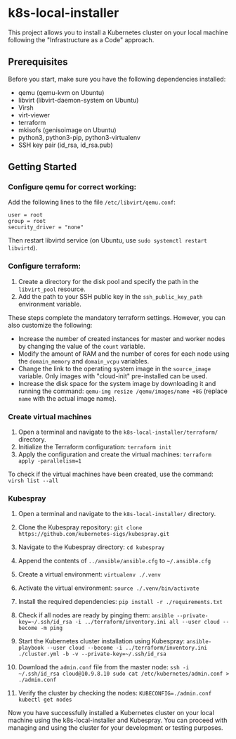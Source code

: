 # k8s-local-installer

This project allows you to install a Kubernetes cluster on your local machine following the "Infrastructure as a Code" approach.

## Prerequisites

Before you start, make sure you have the following dependencies installed:

- qemu (qemu-kvm on Ubuntu)
- libvirt (libvirt-daemon-system on Ubuntu)
- Virsh
- virt-viewer
- terraform
- mkisofs (genisoimage on Ubuntu)
- python3, python3-pip, python3-virtualenv
- SSH key pair (id_rsa, id_rsa.pub)

## Getting Started

### Configure qemu for correct working:

Add the following lines to the file `/etc/libvirt/qemu.conf`:

```
user = root
group = root
security_driver = "none"
```

Then restart libvirtd service (on Ubuntu, use `sudo systemctl restart libvirtd`).

### Configure terraform:

1. Create a directory for the disk pool and specify the path in the `libvirt_pool` resource.
2. Add the path to your SSH public key in the `ssh_public_key_path` environment variable.

These steps complete the mandatory terraform settings. However, you can also customize the following:

- Increase the number of created instances for master and worker nodes by changing the value of the `count` variable.
- Modify the amount of RAM and the number of cores for each node using the `domain_memory` and `domain_vcpu` variables.
- Change the link to the operating system image in the `source_image` variable. Only images with "cloud-init" pre-installed can be used.
- Increase the disk space for the system image by downloading it and running the command: `qemu-img resize /qemu/images/name +8G` (replace `name` with the actual image name).

### Create virtual machines

1. Open a terminal and navigate to the `k8s-local-installer/terraform/` directory.
2. Initialize the Terraform configuration: `terraform init`
3. Apply the configuration and create the virtual machines: `terraform apply -parallelism=1`

To check if the virtual machines have been created, use the command: `virsh list --all`

### Kubespray

1. Open a terminal and navigate to the `k8s-local-installer/` directory.
2. Clone the Kubespray repository: `git clone https://github.com/kubernetes-sigs/kubespray.git`
3. Navigate to the Kubespray directory: `cd kubespray`
4. Append the contents of `../ansible/ansible.cfg` to `~/.ansible.cfg`
5. Create a virtual environment: `virtualenv ./.venv`
6. Activate the virtual environment: `source ./.venv/bin/activate`
7. Install the required dependencies: `pip install -r ./requirements.txt`

8. Check if all nodes are ready by pinging them: `ansible --private-key=~/.ssh/id_rsa -i ../terraform/inventory.ini all --user cloud --become -m ping`
9. Start the Kubernetes cluster installation using Kubespray: `ansible-playbook --user cloud --become -i ../terraform/inventory.ini ./cluster.yml -b -v --private-key=~/.ssh/id_rsa`

10. Download the `admin.conf` file from the master node: `ssh -i ~/.ssh/id_rsa cloud@10.9.8.10 sudo cat /etc/kubernetes/admin.conf > ./admin.conf`

11. Verify the cluster by checking the nodes: `KUBECONFIG=./admin.conf kubectl get nodes`

Now you have successfully installed a Kubernetes cluster on your local machine using the k8s-local-installer and Kubespray. You can proceed with managing and using the cluster for your development or testing purposes.
